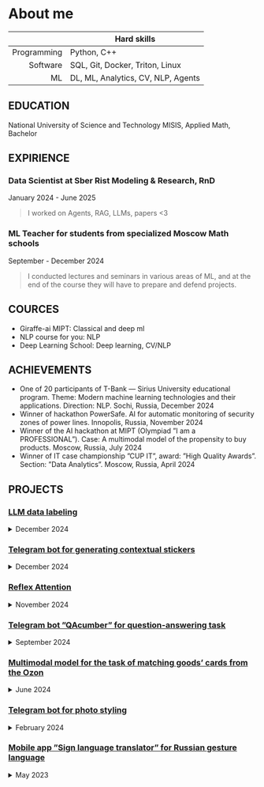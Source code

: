 # About me 

|           |                       Hard skills|
|----------:|----------------------------------|
|Programming|                       Python, C++|
|   Software|   SQL, Git, Docker, Triton, Linux|
|         ML|DL, ML, Analytics, CV, NLP, Agents|


## EDUCATION
National University of Science and Technology MISIS, Applied Math, Bachelor

## EXPIRIENCE
### Data Scientist at Sber Rist Modeling & Research, RnD
January 2024 - June 2025
> I worked on Agents, RAG, LLMs, papers <3

### ML Teacher for students from specialized Moscow Math schools
September - December 2024
> I conducted lectures and seminars in various areas of ML, and at the end of the course they will have to prepare and defend
projects.


## COURCES
* Giraffe-ai MIPT: Classical and deep ml
* NLP course for you: NLP
* Deep Learning School: Deep learning, CV/NLP

## ACHIEVEMENTS
* One of 20 participants of T-Bank — Sirius University educational program. Theme: Modern machine learning technologies and their applications. Direction: NLP. Sochi, Russia, December 2024
* Winner of hackathon PowerSafe. AI for automatic monitoring of security zones of power lines. Innopolis, Russia, November 2024
* Winner of the AI hackathon at MIPT (Olympiad ”I am a PROFESSIONAL”). Case: A multimodal model of the propensity to buy products. Moscow, Russia, July 2024
* Winner of IT case championship ”CUP IT”, award: ”High Quality Awards”. Section: ”Data Analytics”. Moscow, Russia, April 2024

## PROJECTS
### [LLM data labeling](https://github.com/Dimmension/tbank-ml-camp-sirius.git)
<details>
<summary>December 2024</summary>
We developed an LLM-based RAG system to fix annotators' errors. There are a fusion of FAISS retrieval and BM25 and an ensemble on 3 LLMs: Llama 3.1, Qwen 2.5, Gemma 2
</details>

### [Telegram bot for generating contextual stickers](https://github.com/firegory/StickerIt.git)
<details>
<summary>December 2024</summary>
The latest messages when calling the bot are sent to the input of the LM (Qwen 2.5 with SFT). It generates a coherent prompt, which is fed to the input of the diffusion image model (Kaspersky), at the output of which we get our sticker
</details>

### [Reflex Attention](https://github.com/KornilovaK/reflex_attention.git)
<details>
<summary>November 2024</summary>
I implemented the modified attention blocks in the gpt architecture and conducted experiments by training several models
with different implementations and parameters.
</details>

### [Telegram bot ”QAcumber” for question-answering task](https://github.com/KornilovaK/tg-bot-russian-qa.git)
<details>
<summary>September 2024</summary>
I’ve collected datasets, fine tuned Distillbert and T5 with Lora for QA task in Russian, integrated trained model to tg
bot and wrapped an app in a Docker container. F1: 0.72, SAS: 0.81.
</details>

### [Multimodal model for the task of matching goods’ cards from the Ozon](https://github.com/KornilovaK/Multimodal-model.git)
<details>
<summary>June 2024</summary>
Product cards are a set of images, text descriptions, and tabular characteristics. I preprocessed data, encoded it to the
embeddings, created custom NN architecture and trained to the binary classification task. PR-AUC: 0.87.
</details>

### [Telegram bot for photo styling](https://github.com/KornilovaK/tg-style-bot.git)
<details>
<summary>February 2024</summary>
The bot can transfer the style from one photo to another: you need to send two photos and receive a photo with the
transferred style in response using CycleGAN. It is possible to transfer the style using GANs by selecting one of the 4
suggested styles and sending 1 photo. Integrated onnx models to tg bot and wrapped an app in a Docker container.
</details>

### [Mobile app ”Sign language translator” for Russian gesture language](https://github.com/KornilovaK/Sign-Language-Translator-app.git)
<details>
<summary>May 2023</summary>
The Sign Language Interpreter mobile app, made in Android studio. It is intended for communication between deaf
people and speakers who don’t know Russian sign language. The app translates gestures from the camera in real time
and outputs the corresponding words. Uses CNN and RNN for time sequences.
</details>
